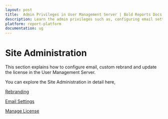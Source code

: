 ```yaml
---
layout: post
title:  Admin Privileges in User Management Server | Bold Reports Docs
description: Learn the admin privileges such as, configuring email settings, custom rebranding and license update in the user management server.
platform: report-platform
documentation: ug
---
```


# Site Administration

This section explains how to configure email, custom rebrand and update the license in the User Management Server.

You can explore the Site Administration in detail here,

[Rebranding](./../site-administration/rebranding/)

[Email Settings](./../site-administration/email-settings/)

[Manage License](./../site-administration/manage-license/)
